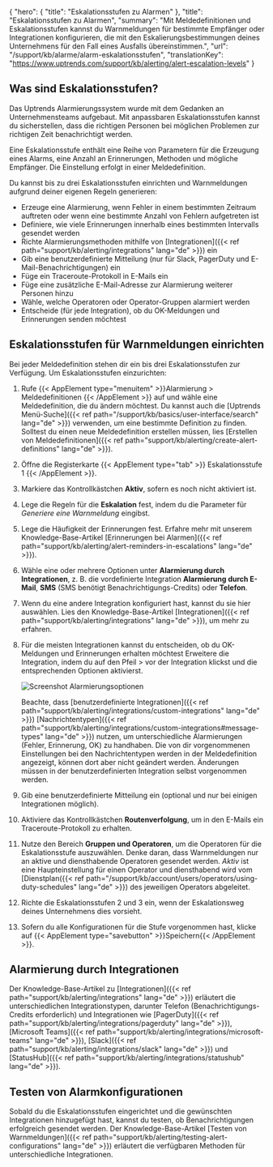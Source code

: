 ﻿{
  "hero": {
    "title": "Eskalationsstufen zu Alarmen"
  },
  "title": "Eskalationsstufen zu Alarmen",
  "summary": "Mit Meldedefinitionen und Eskalationsstufen kannst du Warnmeldungen für bestimmte Empfänger oder Integrationen konfigurieren, die mit den Eskalierungsbestimmungen deines Unternehmens für den Fall eines Ausfalls übereinstimmen.",
  "url": "/support/kb/alarme/alarm-eskalationsstufen",
  "translationKey": "https://www.uptrends.com/support/kb/alerting/alert-escalation-levels"
}

## Was sind Eskalationsstufen?

Das Uptrends Alarmierungssystem wurde mit dem Gedanken an Unternehmensteams aufgebaut. Mit anpassbaren Eskalationsstufen kannst du sicherstellen, dass die richtigen Personen bei möglichen Problemen zur richtigen Zeit benachrichtigt werden.

Eine Eskalationsstufe enthält eine Reihe von Parametern für die Erzeugung eines Alarms, eine Anzahl an Erinnerungen, Methoden und mögliche Empfänger. Die Einstellung erfolgt in einer Meldedefinition.

Du kannst bis zu drei Eskalationsstufen einrichten und Warnmeldungen aufgrund deiner eigenen Regeln generieren:

- Erzeuge eine Alarmierung, wenn Fehler in einem bestimmten Zeitraum auftreten oder wenn eine bestimmte Anzahl von Fehlern aufgetreten ist
- Definiere, wie viele Erinnerungen innerhalb eines bestimmten Intervalls gesendet werden
- Richte Alarmierungsmethoden mithilfe von [Integrationen]({{< ref path="support/kb/alerting/integrations" lang="de" >}}) ein
- Gib eine benutzerdefinierte Mitteilung (nur für Slack, PagerDuty und E-Mail-Benachrichtigungen) ein
- Füge ein Traceroute-Protokoll in E-Mails ein
- Füge eine zusätzliche E-Mail-Adresse zur Alarmierung weiterer Personen hinzu
- Wähle, welche Operatoren oder Operator-Gruppen alarmiert werden
- Entscheide (für jede Integration), ob du OK-Meldungen und Erinnerungen senden möchtest

## Eskalationsstufen für Warnmeldungen einrichten

Bei jeder Meldedefinition stehen dir ein bis drei Eskalationsstufen zur Verfügung. Um Eskalationsstufen einzurichten:

1. Rufe {{< AppElement type="menuitem" >}}Alarmierung > Meldedefinitionen {{< /AppElement >}} auf und wähle eine Meldedefinition, die du ändern möchtest. Du kannst auch die [Uptrends Menü-Suche]({{< ref path="/support/kb/basics/user-interface/search" lang="de" >}}) verwenden, um eine bestimmte Definition zu finden. Solltest du einen neue Meldedefinition erstellen müssen, lies [Erstellen von Meldedefinitionen]({{< ref path="support/kb/alerting/create-alert-definitions" lang="de" >}}).
2. Öffne die Registerkarte {{< AppElement type="tab" >}} Eskalationsstufe 1 {{< /AppElement >}}.
3. Markiere das Kontrollkästchen **Aktiv**, sofern es noch nicht aktiviert ist.
4. Lege die Regeln für die **Eskalation** fest, indem du die Parameter für *Generiere eine Warnmeldung* eingibst.
5. Lege die Häufigkeit der Erinnerungen fest. Erfahre mehr mit unserem Knowledge-Base-Artikel [Erinnerungen bei Alarmen]({{< ref path="support/kb/alerting/alert-reminders-in-escalations" lang="de" >}}).
6. Wähle eine oder mehrere Optionen unter **Alarmierung durch Integrationen**, z. B. die vordefinierte Integration **Alarmierung durch E-Mail**, **SMS** (SMS benötigt Benachrichtigungs-Credits) oder **Telefon**.
7. Wenn du eine andere Integration konfiguriert hast, kannst du sie hier auswählen. Lies den Knowledge-Base-Artikel [Integrationen]({{< ref path="support/kb/alerting/integrations" lang="de" >}}), um mehr zu erfahren.
8. Für die meisten Integrationen kannst du entscheiden, ob du OK-Meldungen und Erinnerungen erhalten möchtest Erweitere die Integration, indem du auf den Pfeil > vor der Integration klickst und die entsprechenden Optionen aktivierst.

   ![Screenshot Alarmierungsoptionen](/img/content/scr_alert-definition-escalation-choose-alerts.min.png)

   Beachte, dass [benutzerdefinierte Integrationen]({{< ref path="support/kb/alerting/integrations/custom-integrations" lang="de" >}}) [Nachrichtentypen]({{< ref path="support/kb/alerting/integrations/custom-integrations#message-types" lang="de" >}}) nutzen, um unterschiedliche Alarmierungen (Fehler, Erinnerung, OK) zu handhaben. Die von dir vorgenommenen Einstellungen bei den Nachrichtentypen werden in der Meldedefinition angezeigt, können dort aber nicht geändert werden. Änderungen müssen in der benutzerdefinierten Integration selbst vorgenommen werden.
9. Gib eine benutzerdefinierte Mitteilung ein (optional und nur bei einigen Integrationen möglich).
10. Aktiviere das Kontrollkästchen **Routenverfolgung**, um in den E-Mails ein Traceroute-Protokoll zu erhalten.
11. Nutze den Bereich **Gruppen und Operatoren**, um die Operatoren für die Eskalationsstufe auszuwählen. Denke daran, dass Warnmeldungen nur an aktive und diensthabende Operatoren gesendet werden. *Aktiv* ist eine Haupteinstellung für einen Operator und diensthabend wird vom [Dienstplan({{< ref path="/support/kb/account/users/operators/using-duty-schedules" lang="de" >}}) des jeweiligen Operators abgeleitet.
12. Richte die Eskalationsstufen 2 und 3 ein, wenn der Eskalationsweg deines Unternehmens dies vorsieht.
13. Sofern du alle Konfigurationen für die Stufe vorgenommen hast, klicke auf {{< AppElement type="savebutton" >}}Speichern{{< /AppElement >}}.

## Alarmierung durch Integrationen

Der Knowledge-Base-Artikel zu [Integrationen]({{< ref path="support/kb/alerting/integrations" lang="de" >}}) erläutert die unterschiedlichen Integrationstypen, darunter Telefon (Benachrichtigungs-Credits erforderlich) und Integrationen wie [PagerDuty]({{< ref path="support/kb/alerting/integrations/pagerduty" lang="de" >}}), [Microsoft Teams]({{< ref path="support/kb/alerting/integrations/microsoft-teams" lang="de" >}}), [Slack]({{< ref path="support/kb/alerting/integrations/slack" lang="de" >}}) und [StatusHub]({{< ref path="support/kb/alerting/integrations/statushub" lang="de" >}}).

## Testen von Alarmkonfigurationen

Sobald du die Eskalationsstufen eingerichtet und die gewünschten Integrationen hinzugefügt hast, kannst du testen, ob Benachrichtigungen erfolgreich gesendet werden. Der Knowledge-Base-Artikel [Testen von Warnmeldungen]({{< ref path="support/kb/alerting/testing-alert-configurations" lang="de" >}}) erläutert die verfügbaren Methoden für unterschiedliche Integrationen.